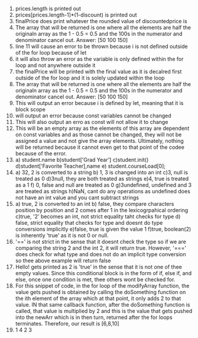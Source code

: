 1. prices.length is printed out
2. prices[prices.length-1]*(1-discount) is printed out
3. finalPrice does print whatever the rounded value of discountedprice is
4. The array that will be returned is one where all the elements are half the originaln array as the 1 - 0.5 = 0.5 and the 100s in the numerator and denominator cancel out. Answer: [50 100 150]
5. line 11 will cause an error to be thrown because i is not defined outside of the for loop because of let
6. it will also throw an error as the variable is only defined within the for loop and not anywhere outside it
7. the finalPrice will be printed with the final value as it is decalred first outside of the for loop and it is solely updated within the loop
8. The array that will be returned is one where all the elements are half the originaln array as the 1 - 0.5 = 0.5 and the 100s in the numerator and denominator cancel out. Answer: [50 100 150]
9. This will output an error because i is defined by let, meaning that it is block scope
10. will output an error because const variables cannot be changed 
11. This will also output an erro as const will not allow it to change
12. This will be an empty array as the elements of this array are dependent on const variables and as those cannot be changed, they will not be assigned a value and not give the array elements.  Ultimately, nothing will be returned because it cannot even get to that point of the codee because of the error.
13. a) student.name b)student['Grad Year'] c)student.init() d)student['Favorite Teacher],name e) student.courseLoad[0];
14.  a) 32, 2 is converted to a string b) 1, 3 is changed into an int c)3, null is treated as 0 d)3null, they are both treated as strings e)4, true is treated as a 1 f) 0, false and null are treated as 0 g)3undefined, undefined and 3 are treated as strings h)NaN, cant do any operations as undefined does not have an int value and you cant subtract strings
15.  a) true, 2 is converted to an int b) false, they compare characters position by position and 2 comes after 1 in the lexicogrpahical ordering c)true, '2' becomes an int, not strict equality taht checks for type d) false, strict equality that checks for type and doesnt do type conversions implicitly e)false, true is given the value 1  f)true, boolean(2) is inherently 'true' as it is not 0 or null.
16.  '==' is not strict in the sense that it doesnt check the type so if we are comparing the string 2 and the int 2, it will return true.  However, '===' does check for what type and does not do an implicit type conversion so thee above example will return false
17.  Hello! gets printed as 2 is 'true' in the sense that it is not one of thee empty values.  Since this conditional block is in the form of if, else if, and else, once one condition is met, thee others wont be checked for.
19. For this snippet of code, in the for loop of the modifyArray function, the value gets pushed is obtained by calling the doSomething function on the ith element of the array which at that point, it only adds 2 to that value.  IN that same callback function, after the doSomething function is called, that value is multiplied by 2 and this is the value that gets pushed into the newArr which is in then turn, returned after the for loops terminates.  Therefore, our result is [6,8,10]
20. 1
    4
    2
    3   
